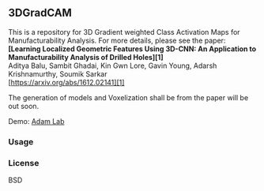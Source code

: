 ## 3DGradCAM
This is a repository for 3D Gradient weighted Class Activation Maps for Manufacturability Analysis. For more details, please see the paper: 
**[Learning Localized Geometric Features Using 3D-CNN: An Application to Manufacturability Analysis of Drilled Holes][1]**  
Aditya Balu, Sambit Ghadai, Kin Gwn Lore, Gavin Young, Adarsh Krishnamurthy, Soumik Sarkar  
[https://arxiv.org/abs/1612.02141][1]

The generation of models and Voxelization shall be from the paper will be out soon.

Demo: [Adam Lab][2]

### Usage


### License

BSD


[2]: http://web.me.iastate.edu/adamlab/r-manufacturability.html

